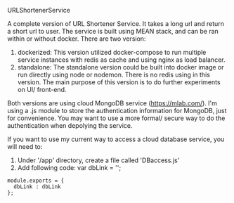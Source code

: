 URLShortenerService

A complete version of URL Shortener Service. It takes a long url and return a short url to user. 
The service is built using MEAN stack, and can be ran within or without docker.
There are two version:
1. dockerized:
  This version utilized docker-compose to run multiple service instances with redis as cache and using nginx as load balancer.
2. standalone:
  The standalone version could be built into docker image or run directly using node or nodemon. There is no redis using in this version. The main purpose of this version is to do further experiments on UI/ front-end.
  
Both versions are using cloud MongoDB service (https://mlab.com/). I'm using a .js module to store the authentication information for MongoDB, just for convenience. You may want to use a more formal/ secure way to do the authentication when depolying the service.

If you want to use my current way to access a cloud database service, you will need to:
  1. Under '/app' directory, create a file called 'DBaccess.js'
  2. Add following code:
    var dbLink = '<your cloud db uri>';

    module.exports = {
      dbLink : dbLink
    };
